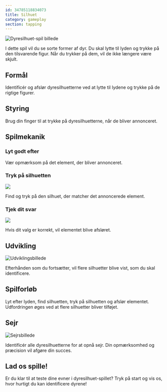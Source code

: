 ```yaml
---
id: 34785118834073
title: Silhuet
category: gameplay
section: tapping
---
```

![Dyresilhuet-spil billede](https://help.studycat.com/hc/article_attachments/34915780007577)

I dette spil vil du se sorte former af dyr. Du skal lytte til lyden og trykke på den tilsvarende figur. Når du trykker på dem, vil de ikke længere være skjult.

## Formål

Identificér og afslør dyresilhuetterne ved at lytte til lydene og trykke på de rigtige figurer.

## Styring

Brug din finger til at trykke på dyresilhuetterne, når de bliver annonceret.

## Spilmekanik

### Lyt godt efter

Vær opmærksom på det element, der bliver annonceret.

### Tryk på silhuetten

![](https://help.studycat.com/hc/article_attachments/34785088097433)

Find og tryk på den silhuet, der matcher det annoncerede element.

### Tjek dit svar

![](https://help.studycat.com/hc/article_attachments/34785088100761)

Hvis dit valg er korrekt, vil elementet blive afsløret.

## Udvikling

![Udviklingsbillede](https://help.studycat.com/hc/article_attachments/34915749569049)

Efterhånden som du fortsætter, vil flere silhuetter blive vist, som du skal identificere.

## Spilforløb

Lyt efter lyden, find silhuetten, tryk på silhuetten og afslør elementet. Udfordringen øges ved at flere silhuetter bliver tilføjet.

## Sejr

![Sejrsbillede](https://help.studycat.com/hc/article_attachments/34915749571993)

Identificér alle dyresilhuetterne for at opnå sejr. Din opmærksomhed og præcision vil afgøre din succes.

## Lad os spille!

Er du klar til at teste dine evner i dyresilhuet-spillet? Tryk på start og vis os, hvor hurtigt du kan identificere dyrene!

